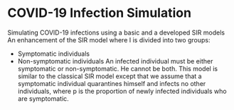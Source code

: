 # COVID-19 Infection Simulation
Simulating COVID-19 infections using a basic and a developed SIR models
An enhancement of the SIR model where I is divided into two groups:
- Symptomatic individuals
- Non-symptomatic individuals
An infected individual must be either symptomatic or non-symptomatic. He cannot be both.
This model is similar to the classical SIR model except that we assume that a symptomatic individual quarantines himself and infects no other individuals, where p is
the proportion of newly infected individuals who are symptomatic.
